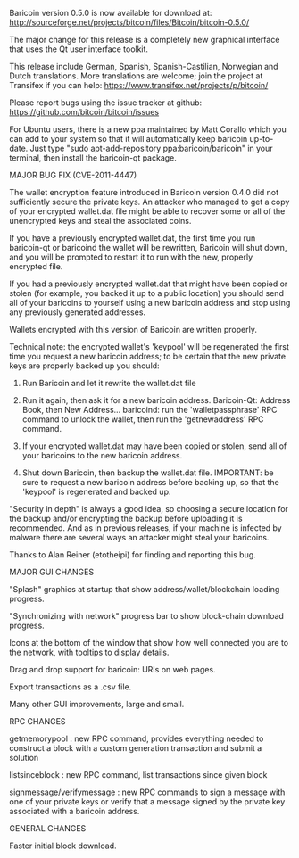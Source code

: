 Baricoin version 0.5.0 is now available for download at:
http://sourceforge.net/projects/bitcoin/files/Bitcoin/bitcoin-0.5.0/

The major change for this release is a completely new graphical interface that uses the Qt user interface toolkit.

This release include German, Spanish, Spanish-Castilian, Norwegian and Dutch translations. More translations are welcome; join the project at Transifex if you can help:
https://www.transifex.net/projects/p/bitcoin/

Please report bugs using the issue tracker at github:
https://github.com/bitcoin/bitcoin/issues

For Ubuntu users, there is a new ppa maintained by Matt Corallo which you can add to your system so that it will automatically keep baricoin up-to-date.  Just type "sudo apt-add-repository ppa:baricoin/baricoin" in your terminal, then install the baricoin-qt package.

MAJOR BUG FIX  (CVE-2011-4447)

The wallet encryption feature introduced in Baricoin version 0.4.0 did not sufficiently secure the private keys. An attacker who
managed to get a copy of your encrypted wallet.dat file might be able to recover some or all of the unencrypted keys and steal the
associated coins.

If you have a previously encrypted wallet.dat, the first time you run baricoin-qt or baricoind the wallet will be rewritten, Baricoin will
shut down, and you will be prompted to restart it to run with the new, properly encrypted file.

If you had a previously encrypted wallet.dat that might have been copied or stolen (for example, you backed it up to a public
location) you should send all of your baricoins to yourself using a new baricoin address and stop using any previously generated addresses.

Wallets encrypted with this version of Baricoin are written properly.

Technical note: the encrypted wallet's 'keypool' will be regenerated the first time you request a new baricoin address; to be certain that the
new private keys are properly backed up you should:

1. Run Baricoin and let it rewrite the wallet.dat file

2. Run it again, then ask it for a new baricoin address.
Baricoin-Qt: Address Book, then New Address...
baricoind: run the 'walletpassphrase' RPC command to unlock the wallet,  then run the 'getnewaddress' RPC command.

3. If your encrypted wallet.dat may have been copied or stolen, send  all of your baricoins to the new baricoin address.

4. Shut down Baricoin, then backup the wallet.dat file.
IMPORTANT: be sure to request a new baricoin address before backing up, so that the 'keypool' is regenerated and backed up.

"Security in depth" is always a good idea, so choosing a secure location for the backup and/or encrypting the backup before uploading it is recommended. And as in previous releases, if your machine is infected by malware there are several ways an attacker might steal your baricoins.

Thanks to Alan Reiner (etotheipi) for finding and reporting this bug.

MAJOR GUI CHANGES

"Splash" graphics at startup that show address/wallet/blockchain loading progress.

"Synchronizing with network" progress bar to show block-chain download progress.

Icons at the bottom of the window that show how well connected you are to the network, with tooltips to display details.

Drag and drop support for baricoin: URIs on web pages.

Export transactions as a .csv file.

Many other GUI improvements, large and small.

RPC CHANGES

getmemorypool : new RPC command, provides everything needed to construct a block with a custom generation transaction and submit a solution

listsinceblock : new RPC command, list transactions since given block

signmessage/verifymessage : new RPC commands to sign a message with one of your private keys or verify that a message signed by the private key associated with a baricoin address.

GENERAL CHANGES

Faster initial block download.
